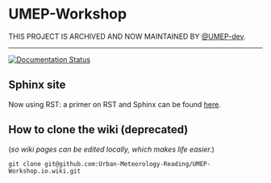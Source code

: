 # UMEP-Workshop

THIS PROJECT IS ARCHIVED AND NOW MAINTAINED BY [@UMEP-dev](https://github.com/UMEP-dev).

---

[![Documentation Status](https://readthedocs.org/projects/umep-workshop/badge/?version=latest)](https://umep-workshop.readthedocs.io/en/latest/?badge=latest)

## Sphinx site

Now using RST: a primer on RST and Sphinx can be found [here](https://www.sphinx-doc.org/en/master/usage/restructuredtext/basics.html).

<!-- [old]
As we are using markdown for this site (different from the usual markup language RST), below is the particular syntax guide:

https://recommonmark.readthedocs.io/en/latest/auto_structify.html

reference: https://www.sphinx-doc.org/en/master/usage/markdown.html -->

## How to clone the wiki (deprecated)

(*so wiki pages can be edited locally, which makes life easier.*)
```shell
git clone git@github.com:Urban-Meteorology-Reading/UMEP-Workshop.io.wiki.git

```
